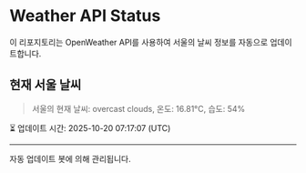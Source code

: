 
# Weather API Status

이 리포지토리는 OpenWeather API를 사용하여 서울의 날씨 정보를 자동으로 업데이트합니다.

## 현재 서울 날씨
> 서울의 현재 날씨: overcast clouds, 온도: 16.81°C, 습도: 54%

⏳ 업데이트 시간: 2025-10-20 07:17:07 (UTC)

---
자동 업데이트 봇에 의해 관리됩니다.
